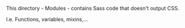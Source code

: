This directory - Modules - contains Sass code that doesn't output CSS.

I.e. Functions, variables, mixins,...